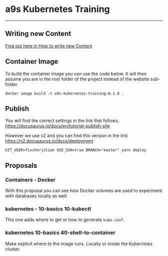 # a9s Kubernetes Training

---

## Writing new Content

[Find out  here in How to write new Content](website/README.md)

## Container Image

To build the container image you can use the code below. It will then assume you are in the root folder of the project instead of the website sub-folder.

    docker image build -t a9s-kubernetes-training:0.1.0 .

## Publish

You will find the correct settings in the link that follows, https://docusaurus.io/docs/en/tutorial-publish-site

However we use v2 and you can find this version in the link https://v2.docusaurus.io/docs/deployment

    GIT_USER=fischerjulian USE_SSH=true BRANCH="master" yarn deploy


## Proposals

### Containers - Docker

With this proposal you can see how Docker volumes are used to experiment with databases locally as well.

### kubernetes - 10-basics 10-kubectl

This one adds where to get or how to generate `kube.conf`.

### kubernetes 10-basics 40-shell-to-container

Make explicit where to the image runs. Locally or inside the Kubernetes cluster.
